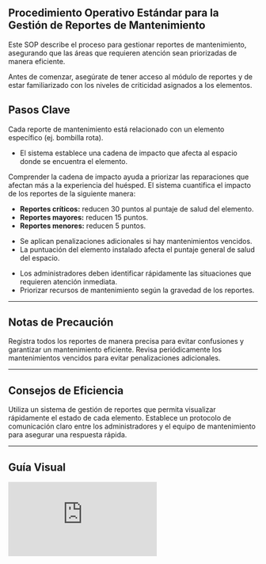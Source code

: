 ## Procedimiento Operativo Estándar para la Gestión de Reportes de Mantenimiento

Este SOP describe el proceso para gestionar reportes de mantenimiento, asegurando que las áreas que requieren atención sean priorizadas de manera eficiente.

<Note>
Antes de comenzar, asegúrate de tener acceso al módulo de reportes y de estar familiarizado con los niveles de criticidad asignados a los elementos.
</Note>

## Pasos Clave

<Steps titleSize="h3">
  <Step title="Paso 1 · Comprender la Cadena de Impacto" icon="link" iconType="solid" stepNumber={1}>
    Cada reporte de mantenimiento está relacionado con un elemento específico (ej. bombilla rota).
    <ul>
      <li>El sistema establece una cadena de impacto que afecta al espacio donde se encuentra el elemento.</li>
    </ul>
    <Info>
      Comprender la cadena de impacto ayuda a priorizar las reparaciones que afectan más a la experiencia del huésped.
    </Info>
  </Step>

  <Step title="Paso 2 · Cuantificación del Impacto" icon="book-open" iconType="solid" stepNumber={2}>
    El sistema cuantifica el impacto de los reportes de la siguiente manera:
    <ul>
      <li><strong>Reportes críticos:</strong> reducen 30 puntos al puntaje de salud del elemento.</li>
      <li><strong>Reportes mayores:</strong> reducen 15 puntos.</li>
      <li><strong>Reportes menores:</strong> reducen 5 puntos.</li>
    </ul>
  </Step>

  <Step title="Paso 3 · Penalizaciones por Mantenimientos Vencidos" icon="layer-group" iconType="solid" stepNumber={3}>
    <ul>
      <li>Se aplican penalizaciones adicionales si hay mantenimientos vencidos.</li>
      <li>La puntuación del elemento instalado afecta el puntaje general de salud del espacio.</li>
    </ul>
  </Step>

  <Step title="Paso 4 · Identificación de Situaciones Críticas" icon="clipboard-list" iconType="solid" stepNumber={4}>
    <ul>
      <li>Los administradores deben identificar rápidamente las situaciones que requieren atención inmediata.</li>
      <li>Priorizar recursos de mantenimiento según la gravedad de los reportes.</li>
    </ul>
  </Step>
</Steps>

---

## Notas de Precaución

<Warning>
Registra todos los reportes de manera precisa para evitar confusiones y garantizar un mantenimiento eficiente.
</Warning>

<Warning>
Revisa periódicamente los mantenimientos vencidos para evitar penalizaciones adicionales.
</Warning>

---

## Consejos de Eficiencia

<Tip>
Utiliza un sistema de gestión de reportes que permita visualizar rápidamente el estado de cada elemento.
</Tip>

<Tip>
Establece un protocolo de comunicación claro entre los administradores y el equipo de mantenimiento para asegurar una respuesta rápida.
</Tip>

---

## Guía Visual

<iframe
  className="w-full aspect-video rounded-xl"
  src="https://www.loom.com/embed/e69919cf56e04473977cd901e026c358"
  title="Gestión de Reportes de Mantenimiento"
  frameBorder="0"
  allow="accelerometer; autoplay; clipboard-write; encrypted-media; gyroscope; picture-in-picture"
  allowFullScreen
></iframe>
